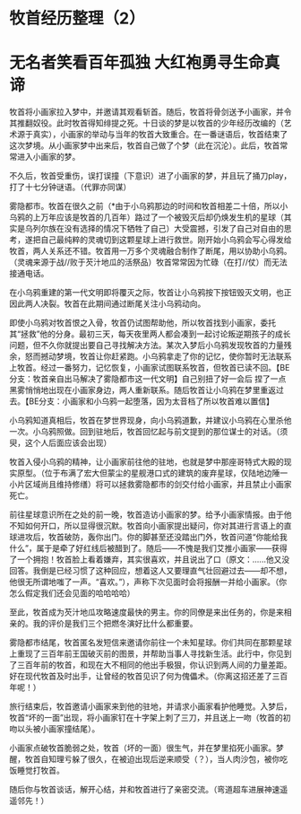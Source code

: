 # 牧首经历整理（2）
# 无名者笑看百年孤独   大红袍勇寻生命真谛
牧首将小画家拉入梦中，并邀请其观看斩首。随后，牧首将骨剑送予小画家，并令其推翻奴役。此时牧首得知绯提之死。十日谈的梦是以牧首的少年经历改编的（艺术源于真实），小画家的举动与当年的牧首大致重合。在一番谜语后，牧首结束了这次梦境。从小画家梦中出来后，牧首自己做了个梦（此在沉沦）。此后，牧首常常进入小画家的梦。

不久后，牧首受重伤，误打误撞（下意识）进了小画家的梦，并且玩了捅刀play，打了十七分钟谜语。（代罪亦同谋）

雾隐都市。牧首在很久之前（*由于小乌鸦那边的时间和牧首相差二十倍，所以小乌鸦的上万年应该是牧首的几百年）路过了一个被毁灭后却仍焕发生机的星球（其实是乌列尔族在没有选择的情况下牺牲了自己）大受震撼，引发了自己对自由的思考，遂把自己最纯粹的灵魂切到这颗星球上进行救世。刚开始小乌鸦会写心得发给牧首，两人关系还不错。牧首用一万多个灵魂融合制作了断尾，用以协助小乌鸦。（灵魂来源于战//败于芡汁地瓜的活祭品）牧首常常因为忙碌（在打//仗）而无法接通电话。

在小乌鸦重建的第一代文明即将覆灭之际，牧首让小乌鸦按下按钮毁灭文明，也正因此两人决裂。牧首在此期间通过断尾关注小乌鸦动向。

即使小乌鸦对牧首恨之入骨，牧首仍试图帮助他，所以牧首找到小画家，委托其“拯救”他的分身。最初三天，每天夜里两人都会凑到一起讨论叛逆期孩子的成长问题，但不久你就提出要自己寻找解决方法。某次入梦后小乌鸦发现牧首的力量残余，怒而撼动梦境，牧首让你赶紧跑。小乌鸦拿走了你的记忆，使你暂时无法联系上牧首。经过一番努力，记忆恢复，小画家试图联系牧首，但牧首已读不回。【BE分支：牧首亲自出马解决了雾隐都市这一代文明】自己别扭了好一会后 捏了一点黑雾悄悄地出现在小画家身边，两人重新联系。随后牧首让小乌鸦在梦里重返过去。【BE分支：小画家和小乌鸦一起堕落，因为太音档了所以牧首难以置信】

小乌鸦知道真相后，牧首在梦世界现身，向小乌鸦道歉，并建议小乌鸦在心里杀他一次。小乌鸦照做。回到驻地后，牧首回忆起与前文提到的那位谋士的对话。（须臾，这个人后面应该会出现）


牧首入侵小乌鸦的精神，让小画家前往他的驻地，也就是梦中那座哥特式大殿的现实原型。（位于布满了宏大但蒙尘的星舰港口式的建筑的废弃星球，仅陆地边陲一小片区域尚且维持修缮）将可以拯救雾隐都市的剑交付给小画家，并且禁止小画家死亡。

前往星球意识所在之处的前一晚，牧首造访小画家的梦。给予小画家情报。由于他不知如何开口，所以显得很沉默。牧首向小画家提出疑问，你对其进行言语上的直球进攻后，牧首破防，轰你出门。你的脚甚至还没踏出门外，牧首问道“你能给我什么”，属于是牵了好红线后被醋到了。随后——不愧是我们艾推小画家——获得了一个拥抱！牧首脸上看着嫌弃，其实很喜欢，并且说出了口（原文：......他又没回答。我倒是已经习惯了这种回应，想着这人又要理直气壮回避过去——却不想，他很无所谓地嗤了一声。“喜欢。”），声称下次见面时会将报酬一并给小画家。（你怎么假定我们还会见面的哈哈哈哈）

至此，牧首成为芡汁地瓜攻略速度最快的男主。你的同僚是来出任务的，你是来相亲的。我的评价是我们三个把燃冬演好比什么都重要。

雾隐都市结尾，牧首匿名发短信来邀请你前往一个未知星球。你们共同在那颗星球上重现了三百年前王国破灭前的图景，并帮助当事人寻找新生活。此行中，你见到了三百年前的牧首，和现在大不相同的他出手极狠，你认识到两人间的力量差距。好在现代牧首及时出手，让曾经的牧首见识了何为傀儡术。（你离这招还差了三百年呢！）

旅行结束后，牧首邀请小画家来到他的驻地，并请求小画家看护他睡觉。入梦后，牧首“坏的一面”出现，将小画家钉在十字架上刺了三刀，并且送上一吻（牧首的初吻以头被小画家撞结尾）。

小画家点破牧首脆弱之处，牧首（坏的一面）很生气，并在梦里掐死小画家。梦醒，牧首自知理亏躲了很久，在被迫出现后逆来顺受（？），当人肉沙包，被你吃饭睡觉打牧首。

随后你与牧首谈话，解开心结，并和牧首进行了亲密交流。（弯道超车进展神速遥遥邻先！）

